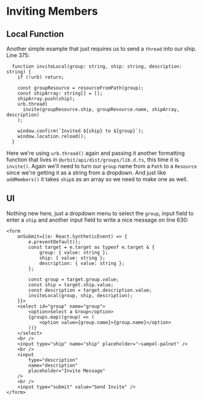 # Inviting Members

## Local Function

Another simple example that just requires us to send a `thread` into our ship. Line 375:

```
  function inviteLocal(group: string, ship: string, description: string) {
    if (!urb) return;

    const groupResource = resourceFromPath(group);
    const shipArray: string[] = [];
    shipArray.push(ship);
    urb.thread(
      invite(groupResource.ship, groupResource.name, shipArray, description)
    );

    window.confirm(`Invited ${ship} to ${group}`);
    window.location.reload();
  }
```

Here we're using `urb.thread()` again and passing it another formatting function that lives in `@urbit/api/dist/groups/lib.d.ts`, this time it is `invite()`. Again we'll need to turn our `group` name from a `Path` to a `Resource` since we're getting it as a string from a dropdown. And just like `addMembers()` it takes `ship`s as an array so we need to make one as well.

## UI

Nothing new here, just a dropdown menu to select the `group`, input field to enter a `ship` and another input field to write a nice message on line 630:

```
<form
    onSubmit={(e: React.SyntheticEvent) => {
        e.preventDefault();
        const target = e.target as typeof e.target & {
            group: { value: string };
            ship: { value: string };
            description: { value: string };
        };

        const group = target.group.value;
        const ship = target.ship.value;
        const description = target.description.value;
        inviteLocal(group, ship, description);
    }}>
    <select id="group" name="group">
        <option>Select a Group</option>
        {groups.map((group) => (
            <option value={group.name}>{group.name}</option>
        ))}
    </select>
    <br />
    <input type="ship" name="ship" placeholder="~sampel-palnet" />
    <br />
    <input
        type="description"
        name="description"
        placeholder="Invite Message"
    />
    <br />
    <input type="submit" value="Send Invite" />
</form>
```
